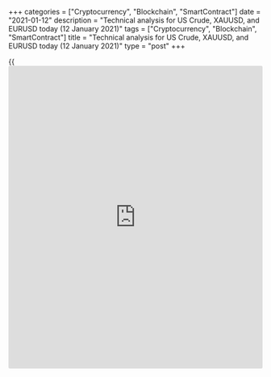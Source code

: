 +++
categories = ["Cryptocurrency", "Blockchain", "SmartContract"]
date = "2021-01-12"
description = "Technical analysis for US Crude, XAUUSD, and EURUSD today (12 January 2021)"
tags = ["Cryptocurrency", "Blockchain", "SmartContract"]
title = "Technical analysis for US Crude, XAUUSD, and EURUSD today (12 January 2021)"
type = "post"
+++

{{<iframe id="large-banner" src="https://www.bounty.group/#slide=25.0" width="100%" height="600" scrolling="no" style="border: 0px solid rgb(216, 221, 230); border-radius: 3px;">}}

2021-01-12

2021-01-12

Short-term forecast for oil, gold, and EURUSD for 12.01.2021Alex
Rodionov

I welcome my fellow traders! I have made a price forecast for US Crude,
XAUUSD, and EURUSD using a combination of margin zones methodology and
technical analysis. Based on the market analysis, I suggest entry
signals for intraday traders.

Euro was corrected down to the medium-term uptrend key support zone
[1.2165 - 1.2146]. This week, enter purchases according to the pattern
with the target at the high of January.

The article covers the following subjects:

## Oil price forecast for today: USCrude analysis

Oil is trading in the medium-term chart without changes. The medium-term
uptrend continues. The target is Target Zone 4 [54.72 - 54.21]. Enter
purchases on the correction in the zone [49.62 - 47.75].

The short-term trend is up. Yesterday traders tested Additional Zone
[51.59 - 51.48]. The price didn't break out the zone, and a buy pattern
has been formed.

Now the price is testing the strong resistance Gold Zone [52.39 -
52.16]. If it breaks out this zone, look for purchases with the target
in Target Zone 3 [55.00 - 54.53].

Otherwise, if the price does not break out the GZ, it will go into a
deep correction with the target in the Intermediary Zone [50.46 -
50.24].

### [USCrude][1] trading ideas for today:

  1. Hold up buy trades entered in Additional Zone [51.59 - 51.48]. TakeProfit: 52.68. StopLoss: at breakeven.

  2. Buy according to the pattern in Intermediary Zone [50.46 - 50.24]. TakeProfit: 52.68. StopLoss: according to the pattern rules.

* * *

## Gold price forecast for today: XAUUSD analysis

In the first week of the new year, the gold medium-term trend reversed
up. Target Zone 2 [2005.8 - 1994.3] is the target for purchases.

At the end of last week, the price was corrected down to the zone of the
trend key support [1859.2 - 1849.2]. The price didn’t break out the
zone. The trend border can be drawn at the level of 1816.9.

While the supports are being held, I suggest looking for gold purchases
according to the pattern.

The short-term trend is down. Within this trend, the lower Target Zone
[1859.2 - 1849.2] has been reached. The traders failed to break it out.

Now the price is being corrected and approaching the trend line [1872.1
- 1867.1]. Wait for the test of the level and watch the bears' reaction.
When a pattern appears, sell the metal with a target at the January low.

If the IZ is broken out, the short-term trend will reverse up. Enter
purchases with a target in the upper Target Zone [1927.1 - 1917.1].

### [XAUUSD][2] trading ideas for today:

Open medium-term buy positions according to the pattern [1859.2 -
1816.9]. TakeProfit: Target Zone 2 [2005.8 - 1994.3]. StopLoss:
according to the pattern rules.

* * *

## Euro/Dollar forecast for today: EURUSD analysis

Euro was corrected down to the medium-term uptrend key support zone
[1.2165 - 1.2146]. This week, enter purchases according to the pattern
with the target at the high of January.

As part of the short-term fall, we observe the Target Zone test [1.2165
- 1.2146]. The zone has not been broken out, and it is too early to
expect the further price fall.

Wait for the correction to get new favorable sell prices. Additional
Zone [1.2183 - 1.2178] and Intermediary Zone [1.2233 - 1.2224] are
strong resistances today.

After the resistance test, wait for a sell pattern and sell the euro
with a target at the week's low.

### [EURUSD][3] trading ideas for today:

  1. Sell according to the pattern in Additional Zone [1.2183 - 1.2178]. TakeProfit: 1.2134. StopLoss: according to the pattern rules.

  2. Sell according to the pattern in Intermediary Zone [1.2233 - 1.2224]. TakeProfit: 1.2134. StopLoss: according to the pattern rules.

* * *

P.S. Did you like my article? Share it in social networks: it will be
the best “thank you" :)

Ask me questions and comment below. I’ll be glad to answer your
questions and give necessary explanations.

 **Useful links:**

  * I recommend trying to trade with a reliable broker [here][4]. The system allows you to trade by yourself or copy successful traders from all across the globe.
  * Use my promo-code BLOG for getting deposit bonus 50% on LiteForex platform. Just enter this code in the appropriate field while [depositing][5] your trading account.
  * Telegram chat for traders: <t.me/liteforexengchat>. We are sharing the signals and trading experience
  * Telegram channel with high-quality analytics, Forex reviews, training articles, and other useful things for traders <t.me/liteforex>

## Price chart of EURUSD in real time mode

The content of this article reflects the author’s opinion and does not
necessarily reflect the official position of LiteForex. The material
published on this page is provided for informational purposes only and
should not be considered as the provision of investment advice for the
purposes of Directive 2004/39/EC.

Rate this article:

{{value}}

( {{count}} {{title}} )

   1. my.liteforex.com/trading?type=oil
   2. my.liteforex.com/trading/chart?symbol=XAUUSD&returnUrl=true
   3. my.liteforex.com/trading/chart?symbol=EURUSD&returnUrl=true
   4. my.liteforex.com/?category=analysts-opinions&slug=short-term-forecast-for-oil-gold-and-eurusd-for-12012021&openPopup=%2Fregistration%2Fpopup&utm_source=blog&utm_medium=article&utm_campaign=bonus
   5. my.liteforex.com/deposit/?category=analysts-opinions&slug=short-term-forecast-for-oil-gold-and-eurusd-for-12012021&promo_code=BLOG&utm_source=blog&utm_medium=article&utm_campaign=bonus